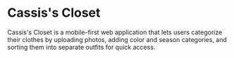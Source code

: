 # Cassis's Closet

Cassis's Closet is a mobile-first web application that lets users categorize their clothes by uploading photos, adding color and season categories, and sorting them into separate outfits for quick access.
